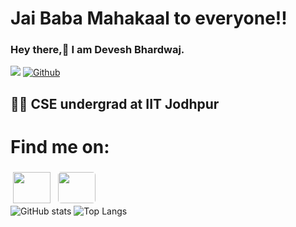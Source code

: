 # Jai Baba Mahakaal to everyone!!
### Hey there,👋 I am Devesh Bhardwaj.
![](https://visitor-badge.laobi.icu/badge?page_id=bhardwajdevesh092005.bhardwajdevesh092005)
[![Github](https://img.shields.io/github/followers/bhardwajdevesh092005?label=Follow&style=social)](https://github.com/bhardwajdevesh092005)<br>
## 👨‍🎓 CSE undergrad at IIT Jodhpur
# Find me on:
<a href = "https://www.linkedin.com/in/devesh-bhardwaj-957109283/"><img src = "https://cdn.jsdelivr.net/npm/simple-icons@v3/icons/linkedin.svg" height="50" width="60" style="vertical-align:top; margin:4px"></a>
<a href = "https://leetcode.com/u/b23cs1014/"><img src = "https://media.licdn.com/dms/image/D4D12AQHJ9CMupIzJIw/article-cover_image-shrink_600_2000/0/1680074638934?e=2147483647&v=beta&t=_-I1hGOZLx187ZWruORVg8fUY-AS_zJ_Jqwcps5bWAw" height = "50" width = "60" style = "vertical-align:top; margin:4px; border-radius:5px;"></a><br>
![GitHub stats](https://github-readme-stats.vercel.app/api?username=bhardwajdevesh092005&show_icons=true&theme=tokyonight)
![Top Langs](https://github-readme-stats.vercel.app/api/top-langs/?username=bhardwajdevesh092005&theme=tokyonight)
